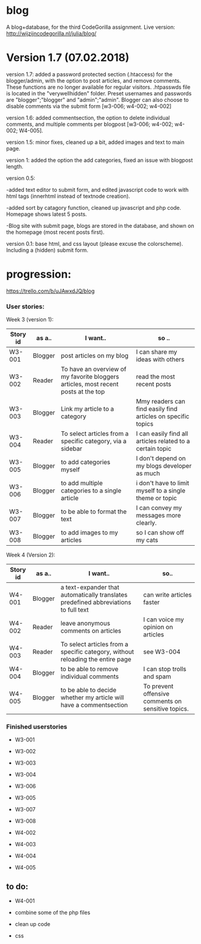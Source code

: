 # blog
A blog+database, for the third CodeGorilla assignment. Live version: http://wijzijncodegorilla.nl/julia/blog/

# Version 1.7 (07.02.2018)

version 1.7: added a password protected section (.htaccess) for the blogger/admin, with the option to post articles, and remove comments. These functions are no longer available for regular visitors. .htpasswds file is located in the "verywellhidden" folder. Preset usernames and passwords are "blogger";"blogger" and "admin";"admin". Blogger can also choose to disable comments via the submit form [w3-006; w4-002; w4-002]

version 1.6: added commentsection, the option to delete individual comments, and multiple comments per blogpost [w3-006; w4-002; w4-002; W4-005].

version 1.5:  minor fixes, cleaned up a bit, added images and text to main page.

version 1: added the option the add categories, fixed an issue with blogpost length. 

version 0.5:

 -added text editor to submit form, and edited javascript code to work with html tags (innerhtml instead of textnode creation).

 -added sort by catagory function, cleaned up javascript and php code. Homepage shows latest 5 posts. 

 -Blog site with submit page, blogs are stored in the database, and shown on the homepage (most recent posts first).

version 0.1: base html, and css layout (please excuse the colorscheme). Including a (hidden) submit form.

# progression: 
https://trello.com/b/uJAwxdJQ/blog



### User stories:

Week 3 (version 1):

Story id | as a..| I want..| so ..
------------ | -------------| -------------| -------------
W3-001 | Blogger| post articles on my blog| I can share my ideas with others
W3-002 | Reader| To have an overview of my favorite bloggers articles, most recent posts at the top| read the most recent posts
W3-003| Blogger| Link my article to a category| Mmy readers can find easily find articles on specific topics
W3-004 | Reader| To select articles from a specific category, via a sidebar| I can easily find all articles related to a certain topic
W3-005 | Blogger| to add categories myself| I don't depend on my blogs developer as much
W3-006 | Blogger| to add multiple categories to a single article| i don't have to limit myself to a single theme or topic
W3-007 | Blogger| to be able to format the text| I can convey my messages more clearly.
W3-008 | Blogger| to add images to my articles| so I can show off my cats

Week 4 (Version 2):

Story id | as a..| I want..| so..
------------ | -------------| -------------| -------------
W4-001 | Blogger| a text-expander that automatically translates predefined abbreviations to full text| can write articles faster
W4-002 | Reader| leave anonymous comments on articles| I can voice my opinion on articles
W4-003 | Reader| To select articles from a specific category, without reloading the entire page| see W3-004
W4-004 | Blogger| to be able to remove individual comments| I can stop trolls and spam
W4-005 | Blogger| to be able to decide whether my article will have a commentsection| To prevent offensive comments on sensitive topics.

### Finished userstories

- W3-001
- W3-002
- W3-003
- W3-004
- W3-006
- W3-005
- W3-007
- W3-008


- W4-002
- W4-003
- W4-004
- W4-005

## to do:

- W4-001

- combine some of the php files
- clean up code
- css



